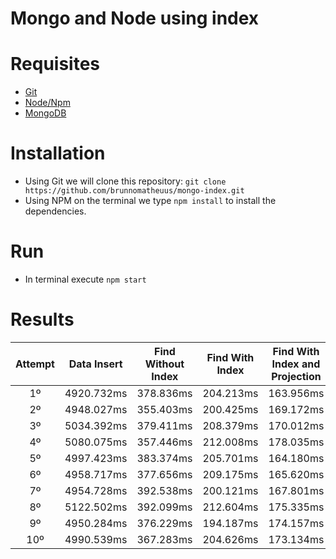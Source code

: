 # Mongo and Node using index

# Requisites
* [Git](https://www.digitalocean.com/community/tutorials/how-to-install-git-on-ubuntu-18-04-quickstart)
* [Node/Npm](https://nodejs.org/en/)
* [MongoDB](https://docs.mongodb.com/manual/tutorial/install-mongodb-on-ubuntu/)

# Installation
- Using Git we will clone this repository: `git clone https://github.com/brunnomatheuus/mongo-index.git`
- Using NPM on the terminal we type `npm install` to install the dependencies.

# Run
- In terminal execute `npm start`

# Results
| Attempt | Data Insert  | Find Without Index  | Find With Index | Find With Index and Projection |
| :---:   | :-:          | :-:                 | :-:             | :-:                            |
| 1º      | 4920.732ms   | 378.836ms           | 204.213ms       | 163.956ms                      |
| 2º      | 4948.027ms   | 355.403ms           | 200.425ms       | 169.172ms                      |
| 3º      | 5034.392ms   | 379.411ms           | 208.379ms       | 170.012ms                      |
| 4º      | 5080.075ms   | 357.446ms           | 212.008ms       | 178.035ms                      |
| 5º      | 4997.423ms   | 383.374ms           | 205.701ms       | 164.180ms                      |
| 6º      | 4958.717ms   | 377.656ms           | 209.175ms       | 165.620ms                      |
| 7º      | 4954.728ms   | 392.538ms           | 200.121ms       | 167.801ms                      |
| 8º      | 5122.502ms   | 392.099ms           | 212.604ms       | 175.335ms                      |
| 9º      | 4950.284ms   | 376.229ms           | 194.187ms       | 174.157ms                      |
| 10º     | 4990.539ms   | 367.283ms           | 204.626ms       | 173.134ms                      |
